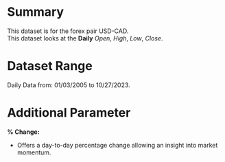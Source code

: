 # Summary

This dataset is for the forex pair USD-CAD.    
This dataset looks at the **Daily** _Open_, _High_, _Low_, _Close_.  

# Dataset Range

Daily Data from: 01/03/2005 to 10/27/2023.

# Additional Parameter
 
**% Change:**

* Offers a day-to-day percentage change allowing an insight into market momentum.  

